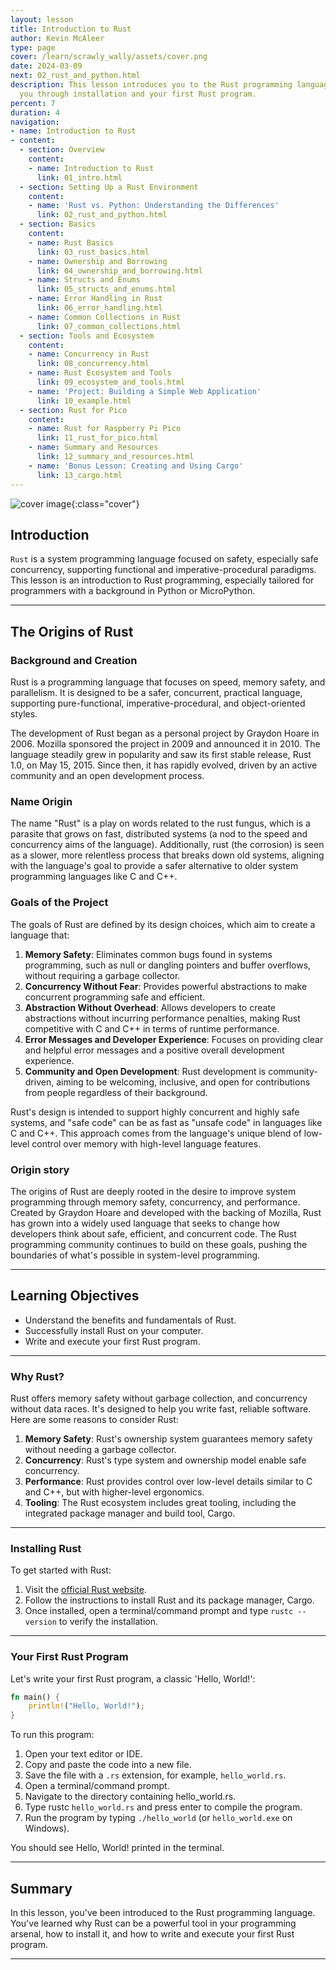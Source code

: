 ```yaml
---
layout: lesson
title: Introduction to Rust
author: Kevin McAleer
type: page
cover: /learn/scrawly_wally/assets/cover.png
date: 2024-03-09
next: 02_rust_and_python.html
description: This lesson introduces you to the Rust programming language, guiding
  you through installation and your first Rust program.
percent: 7
duration: 4
navigation:
- name: Introduction to Rust
- content:
  - section: Overview
    content:
    - name: Introduction to Rust
      link: 01_intro.html
  - section: Setting Up a Rust Environment
    content:
    - name: 'Rust vs. Python: Understanding the Differences'
      link: 02_rust_and_python.html
  - section: Basics
    content:
    - name: Rust Basics
      link: 03_rust_basics.html
    - name: Ownership and Borrowing
      link: 04_ownership_and_borrowing.html
    - name: Structs and Enums
      link: 05_structs_and_enums.html
    - name: Error Handling in Rust
      link: 06_error_handling.html
    - name: Common Collections in Rust
      link: 07_common_collections.html
  - section: Tools and Ecosystem
    content:
    - name: Concurrency in Rust
      link: 08_concurrency.html
    - name: Rust Ecosystem and Tools
      link: 09_ecosystem_and_tools.html
    - name: 'Project: Building a Simple Web Application'
      link: 10_example.html
  - section: Rust for Pico
    content:
    - name: Rust for Raspberry Pi Pico
      link: 11_rust_for_pico.html
    - name: Summary and Resources
      link: 12_summary_and_resources.html
    - name: 'Bonus Lesson: Creating and Using Cargo'
      link: 13_cargo.html
---
```



![cover image]({{page.cover}}){:class="cover"}

## Introduction

`Rust` is a system programming language focused on safety, especially safe concurrency, supporting functional and imperative-procedural paradigms. This lesson is an introduction to Rust programming, especially tailored for programmers with a background in Python or MicroPython.

---

## The Origins of Rust

### Background and Creation

Rust is a programming language that focuses on speed, memory safety, and parallelism. It is designed to be a safer, concurrent, practical language, supporting pure-functional, imperative-procedural, and object-oriented styles.

The development of Rust began as a personal project by Graydon Hoare in 2006. Mozilla sponsored the project in 2009 and announced it in 2010. The language steadily grew in popularity and saw its first stable release, Rust 1.0, on May 15, 2015. Since then, it has rapidly evolved, driven by an active community and an open development process.

### Name Origin

The name "Rust" is a play on words related to the rust fungus, which is a parasite that grows on fast, distributed systems (a nod to the speed and concurrency aims of the language). Additionally, rust (the corrosion) is seen as a slower, more relentless process that breaks down old systems, aligning with the language's goal to provide a safer alternative to older system programming languages like C and C++.

### Goals of the Project

The goals of Rust are defined by its design choices, which aim to create a language that:

1. **Memory Safety**: Eliminates common bugs found in systems programming, such as null or dangling pointers and buffer overflows, without requiring a garbage collector.
2. **Concurrency Without Fear**: Provides powerful abstractions to make concurrent programming safe and efficient.
3. **Abstraction Without Overhead**: Allows developers to create abstractions without incurring performance penalties, making Rust competitive with C and C++ in terms of runtime performance.
4. **Error Messages and Developer Experience**: Focuses on providing clear and helpful error messages and a positive overall development experience.
5. **Community and Open Development**: Rust development is community-driven, aiming to be welcoming, inclusive, and open for contributions from people regardless of their background.

Rust's design is intended to support highly concurrent and highly safe systems, and "safe code" can be as fast as "unsafe code" in languages like C and C++. This approach comes from the language's unique blend of low-level control over memory with high-level language features.

### Origin story

The origins of Rust are deeply rooted in the desire to improve system programming through memory safety, concurrency, and performance. Created by Graydon Hoare and developed with the backing of Mozilla, Rust has grown into a widely used language that seeks to change how developers think about safe, efficient, and concurrent code. The Rust programming community continues to build on these goals, pushing the boundaries of what's possible in system-level programming.

---

## Learning Objectives

- Understand the benefits and fundamentals of Rust.
- Successfully install Rust on your computer.
- Write and execute your first Rust program.

---

### Why Rust?

Rust offers memory safety without garbage collection, and concurrency without data races. It's designed to help you write fast, reliable software. Here are some reasons to consider Rust:

1. **Memory Safety**: Rust's ownership system guarantees memory safety without needing a garbage collector.
1. **Concurrency**: Rust's type system and ownership model enable safe concurrency.
1. **Performance**: Rust provides control over low-level details similar to C and C++, but with higher-level ergonomics.
1. **Tooling**: The Rust ecosystem includes great tooling, including the integrated package manager and build tool, Cargo.

---

### Installing Rust

To get started with Rust:

1. Visit the [official Rust website](https://www.rust-lang.org/learn/get-started).
1. Follow the instructions to install Rust and its package manager, Cargo.
1. Once installed, open a terminal/command prompt and type `rustc --version` to verify the installation.

---

### Your First Rust Program

Let's write your first Rust program, a classic 'Hello, World!':

```rust
fn main() {
    println!("Hello, World!");
}
```

To run this program:

1. Open your text editor or IDE.
1. Copy and paste the code into a new file.
1. Save the file with a `.rs` extension, for example, `hello_world.rs`.
1. Open a terminal/command prompt.
1. Navigate to the directory containing hello_world.rs.
1. Type rustc `hello_world.rs` and press enter to compile the program.
1. Run the program by typing `./hello_world` (or `hello_world.exe` on Windows).

You should see Hello, World! printed in the terminal.

---

## Summary

In this lesson, you've been introduced to the Rust programming language. You've learned why Rust can be a powerful tool in your programming arsenal, how to install it, and how to write and execute your first Rust program.

---
